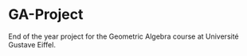 # GA-Project
End of the year project for the Geometric Algebra course at Université Gustave Eiffel.
